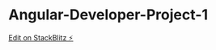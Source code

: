 # Angular-Developer-Project-1

[Edit on StackBlitz ⚡️](https://stackblitz.com/edit/angular-cb4b6v-tgpbrn)